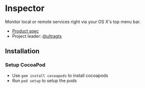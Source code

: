 # Inspector

Monitor local or remote services right via your OS X's top menu bar.

- [Product spec](https://github.com/secreek/inspector/blob/master/docs/spec.md)
- Project leader: [@ultragtx](https://github.com/ultragtx)

## Installation
### Setup CocoaPod
- Use ```gem install cocoapods``` to install cocoapods
- Run ```pod setup``` to setup the pods